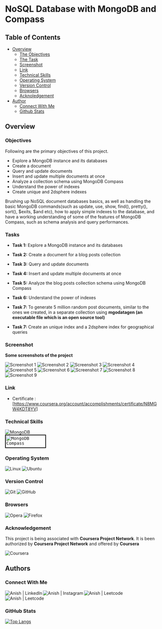 # NoSQL Database with MongoDB and Compass

## Table of Contents

- [Overview](#overview)
  - [The Objectives](#objectives)
  - [The Task](#tasks)
  - [Screenshot](#screenshot)
  - [Link](#Link)
  - [Technical Skills](#technical-skills)
  - [Operating System](#operating-system)
  - [Version Control](#version-control)
  - [Browsers](#browsers)
  - [Acknoledgement](#Acknowledgement)
- [Author](#author)
  - [Connect With Me](#connect-with-me)
  - [Github Stats](#github-stats)

## Overview

### Objectives

Following are the primary objectives of this project.

- Explore a MongoDB instance and its databases
- Create a document
- Query and update documents
- Insert and update multiple documents at once
- Analyze a collection schema using MongoDB Compass
- Understand the power of indexes
- Create unique and 2dsphere indexes

Brushing up NoSQL document databases basics, as well as handling the basic MongoDB commands(such as update, use, show, find(), pretty(), sort(), $exits, $and etc), how to apply simple indexes to the database, and have a working understanding of some of the features of MongoDB Compass, such as schema analysis and query performances.

### Tasks

- **Task 1:** Explore a MongoDB instance and its databases

- **Task 2:** Create a document for a blog posts collection

- **Task 3:** Query and update documents

- **Task 4:** Insert and update multiple documents at once

- **Task 5:** Analyze the blog posts collection schema using MongoDB Compass

- **Task 6:** Understand the power of indexes

- **Task 7:** To generate 5 million random post documents, similar to the ones we created, in a separate collection using **mgodatagen (an executable file which is an open source tool)**

- **Task 7:** Create an unique index and a 2dsphere index for geographical queries

### Screenshot

**Some screenshots of the project**

![Screenshot 1](./Screenshots/S1.png)
![Screenshot 2](./Screenshots/S2.png)
![Screenshot 3](./Screenshots/S3.png)
![Screenshot 4](./Screenshots/S4.png)
![Screenshot 5](./Screenshots/S5.png)
![Screenshot 6](./Screenshots/S6.png)
![Screenshot 7](./Screenshots/S7.png)
![Screenshot 8](./Screenshots/S8.png)
![Screenshot 9](./Screenshots/S9.png)

### Link

- Certificate : [https://www.coursera.org/account/accomplishments/certificate/N8MGW4KDT8YV]

### Technical Skills

![MongoDB](https://img.shields.io/badge/MongoDB-%234ea94b.svg?style=for-the-badge&logo=mongodb&logoColor=white)
</br>
<kbd><img style="border:2px solid black" src="https://res.cloudinary.com/practicaldev/image/fetch/s--TRVPhBdQ--/c_imagga_scale,f_auto,fl_progressive,h_420,q_auto,w_1000/https://dev-to-uploads.s3.amazonaws.com/i/uzuqnrbwq3mjnuch2z2w.png" alt="MongoDB Compass" width="130" height="40"></kbd>

### Operating System
![Linux](https://img.shields.io/badge/Linux-FCC624?style=for-the-badge&logo=linux&logoColor=black)
![Ubuntu](https://img.shields.io/badge/Ubuntu-E95420?style=for-the-badge&logo=ubuntu&logoColor=white)
</br>
### Version Control

![Git](https://img.shields.io/badge/git-%23F05033.svg?style=for-the-badge&logo=git&logoColor=white)
![GitHub](https://img.shields.io/badge/github-%23121011.svg?style=for-the-badge&logo=github&logoColor=white)

### Browsers

![Opera](https://img.shields.io/badge/Opera-FF1B2D?style=for-the-badge&logo=Opera&logoColor=white)
![Firefox](https://img.shields.io/badge/Firefox-FF7139?style=for-the-badge&logo=Firefox-Browser&logoColor=white)
</br>

### Acknowledgement

This project is being associated with **Coursera Project Network**. It is been authorized by **Coursera Project Network** and offered by **Coursera**

![Coursera](https://img.shields.io/badge/Coursera-%230056D2.svg?style=for-the-badge&logo=Coursera&logoColor=white)

## Authors

### Connect With Me

<a href="https://www.linkedin.com/in/anish-kumar-mohanty-68a019216/"><img align="left" src="https://img.shields.io/badge/LinkedIn-0077B5?style=for-the-badge&logo=linkedin&logoColor=white" alt="Anish | LinkedIn"/></a>
<a href="https://www.instagram.com/in/anish.mohanty_/"><img align="left" src="https://img.shields.io/badge/Instagram-E4405F?style=for-the-badge&logo=instagram&logoColor=white" alt="Anish | Instagram"/></a>
<a href="https://leetcode.com/anish101/"><img align="left" src="https://img.shields.io/badge/LeetCode-000000?style=for-the-badge&logo=LeetCode&logoColor=#d16c06labelColor=black&color=%23ffa116&label=Solved&query=solvedOverTotal&url=https%3A%2F%2Fleetcode-badge.vercel.app%2Fapi%2Fusers%2Fanish101&logo=leetcode&logoColor=yellow" alt="Anish | Leetcode"/></a>
<a href="https://www.hackerrank.com/anishmohanty101"><img align="left" src="https://img.shields.io/badge/-Hackerrank-2EC866?style=for-the-badge&logo=HackerRank&logoColor=white" alt="Anish | Leetcode"/></a>
</br>
</br>

### GitHub Stats

[![Top Langs](https://github-readme-stats.vercel.app/api/top-langs/?username=Anish010)](https://github.com/anish101)
